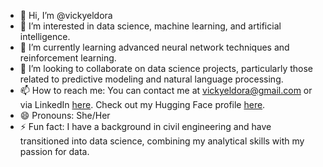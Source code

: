 - 👋 Hi, I’m @vickyeldora
- 👀 I’m interested in data science, machine learning, and artificial intelligence.
- 🌱 I’m currently learning advanced neural network techniques and reinforcement learning.
- 💞️ I’m looking to collaborate on data science projects, particularly those related to predictive modeling and natural language processing.
- 📫 How to reach me: You can contact me at vickyeldora@gmail.com or via LinkedIn [here](https://www.linkedin.com/in/vickyeldora/). Check out my Hugging Face profile [here](https://huggingface.co/vickyeldora).
- 😄 Pronouns: She/Her
- ⚡ Fun fact: I have a background in civil engineering and have transitioned into data science, combining my analytical skills with my passion for data.



<!---
vickyeldora/vickyeldora is a ✨ special ✨ repository because its `README.md` (this file) appears on your GitHub profile.
You can click the Preview link to take a look at your changes.
--->
